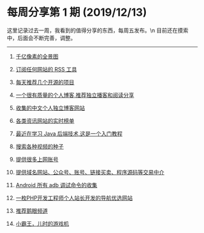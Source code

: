 # 每周分享第 1 期 (2019/12/13)

这里记录过去一周，我看到的值得分享的东西，每周五发布。\n
目前还在摸索中，后面会不断完善，调整。

---

1. [千亿像素的全景图](http://www.bigpixel.cn/)


2. [订阅任何网站的 RSS 工具](https://github.com/DIYgod/RSSHub)


3. [每天推荐几个开源的项目](https://github.com/guanguans/favorite-link)


4. [一个很有质量的个人博客,推荐独立播客和阅读分享](https://emmmme.com)


5. [收集的中文个人独立博客网站](https://github.com/timqian/chinese-independent-blogs)


6. [各类资讯网站的实时榜单](https://tophub.today/)


7. [最近在学习 Java 后端技术,这是一个入门教程](https://github.com/JeffLi1993/springboot-learning-example)


8. [搜索各种视频的种子](https://github.com/xiandanin/magnetW)


9. [提供很多上网账号](https://free-ss.site/)


10. [提供域名网站、公众号、账号、链接买卖、程序源码等交易中介](https://www.a5.net/)


11. [Android 所有 adb 调试命令的收集](https://github.com/mzlogin/awesome-adb)


12. [一枚PHP开发工程师个人站长开发的导航优选网站](https://nav.dreamthere.com/)


13. [推荐鹅眼频道](https://new.qq.com/ch/photo/)


14. [小霸王，儿时的游戏机](https://www.yikm.net/)
